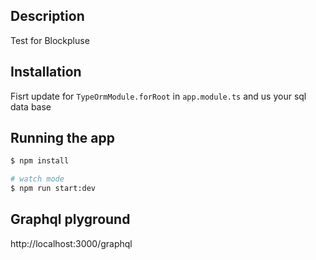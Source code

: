## Description

Test for Blockpluse

## Installation

Fisrt update for `TypeOrmModule.forRoot` in `app.module.ts` and us your sql data base

## Running the app

```bash
$ npm install

# watch mode
$ npm run start:dev

```

## Graphql plyground

http://localhost:3000/graphql
